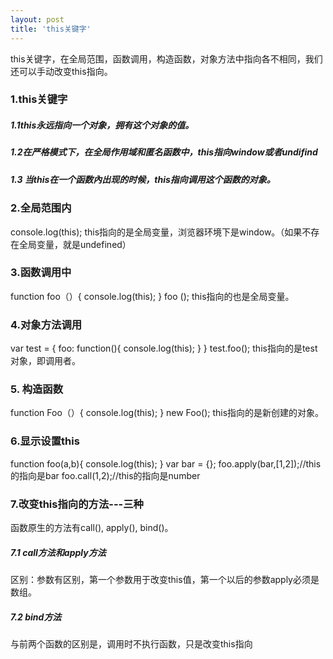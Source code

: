 ```yaml
---
layout: post
title: 'this关键字'
---
```

this关键字，在全局范围，函数调用，构造函数，对象方法中指向各不相同，我们还可以手动改变this指向。<!--break-->
### 1.this关键字
##### 1.1this永远指向一个对象，拥有这个对象的值。
##### 1.2在严格模式下，在全局作用域和匿名函数中，this指向window或者undifind
##### 1.3 当this在一个函数內出现的时候，this指向调用这个函数的对象。

### 2.全局范围内
console.log(this);
this指向的是全局变量，浏览器环境下是window。（如果不存在全局变量，就是undefined）

### 3.函数调用中
function foo（）{
	console.log(this);
}
foo ();
this指向的也是全局变量。

### 4.对象方法调用
var test = {
		foo: function(){
		console.log(this);
	}
}
test.foo();
this指向的是test对象，即调用者。

### 5. 构造函数
function Foo（）{
	console.log(this);
}
new Foo();
this指向的是新创建的对象。

### 6.显示设置this
function foo(a,b){
	console.log(this);
}
var bar = {};
foo.apply(bar,[1,2]);//this的指向是bar
foo.call(1,2);//this的指向是number

### 7.改变this指向的方法---三种
函数原生的方法有call(), apply(), bind()。
##### 7.1 call方法和apply方法
区别：参数有区别，第一个参数用于改变this值，第一个以后的参数apply必须是数组。
##### 7.2 bind方法
与前两个函数的区别是，调用时不执行函数，只是改变this指向

